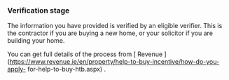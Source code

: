 ###  Verification stage

The information you have provided is verified by an eligible verifier. This is
the contractor if you are buying a new home, or your solicitor if you are
building your home.

You can get full details of the process from [ Revenue
](https://www.revenue.ie/en/property/help-to-buy-incentive/how-do-you-apply-
for-help-to-buy-htb.aspx) .
